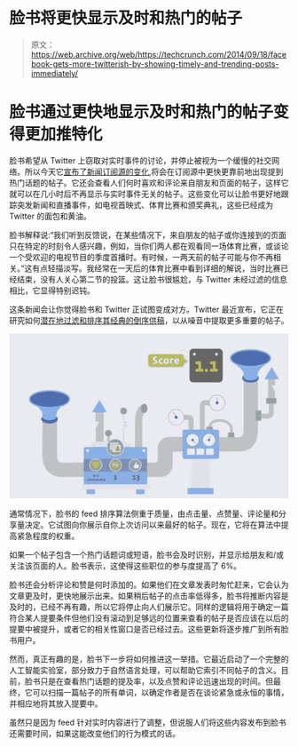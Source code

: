 # 脸书将更快显示及时和热门的帖子

> 原文：<https://web.archive.org/web/https://techcrunch.com/2014/09/18/facebook-gets-more-twitterish-by-showing-timely-and-trending-posts-immediately/>

# 脸书通过更快地显示及时和热门的帖子变得更加推特化

脸书希望从 Twitter 上窃取对实时事件的讨论，并停止被视为一个缓慢的社交网络。所以今天它[宣布了新闻订阅源的变化](https://web.archive.org/web/20221209172605/http://newsroom.fb.com/news/2014/09/news-feed-fyi-showing-more-timely-stories-from-friends-and-pages/),将会在订阅源中更快更靠前地出现提到热门话题的帖子。它还会查看人们何时喜欢和评论来自朋友和页面的帖子，这样它就可以在几小时后不再显示与实时事件无关的帖子。这些变化可以让脸书更好地跟踪突发新闻和直播事件，如电视首映式、体育比赛和颁奖典礼，这些已经成为 Twitter 的面包和黄油。

脸书解释说:“我们听到反馈说，在某些情况下，来自朋友的帖子或你连接到的页面只在特定的时刻令人感兴趣，例如，当你们两人都在观看同一场体育比赛，或谈论一个受欢迎的电视节目的季度首播时。有时候，一两天前的帖子可能与你不再相关。”这有点轻描淡写。我经常在一天后的体育比赛中看到详细的解说，当时比赛已经结束，没有人关心第二节的投篮。这让脸书很尴尬，与 Twitter 未经过滤的信息相比，它显得特别迟钝。

这条新闻会让你觉得脸书和 Twitter 正试图变成对方。Twitter 最近宣布，它正在研究如何[潜在地过滤和排序其经典的倒序供稿](https://web.archive.org/web/20221209172605/https://beta.techcrunch.com/2014/09/01/twitters-timeline-could-get-more-algorithmic/)，以从噪音中提取更多重要的帖子。

[![IMG_4421.PNG](img/592763b8dda8ab38afeffaaebf8b9518.png)](https://web.archive.org/web/20221209172605/https://beta.techcrunch.com/wp-content/uploads/2014/09/img_4421.png)

通常情况下，脸书的 feed 排序算法侧重于质量，由点击量、点赞量、评论量和分享量决定。它试图向你展示自你上次访问以来最好的帖子。现在，它将在算法中提高紧急程度的权重。

如果一个帖子包含一个热门话题词或短语，脸书会及时识别，并显示给朋友和/或关注该页面的人。脸书表示，这使得这些职位的参与度提高了 6%。

脸书还会分析评论和赞是何时添加的。如果他们在文章发表时匆忙赶来，它会认为文章更及时，更快地展示出来。如果稍后帖子的点击率低得多，脸书将推断内容是及时的，已经不再有趣，所以它将停止向人们展示它。同样的逻辑将用于确定一篇符合某人提要条件但他们没有滚动到足够远的位置来查看的帖子是否应该在以后的提要中被提升，或者它的相关性窗口是否已经过去。这些更新将逐步推广到所有脸书用户。

然而，真正有趣的是，脸书下一步将如何推进这一举措。它最近启动了一个完整的人工智能实验室，部分致力于自然语言处理，可以帮助它索引不同帖子的含义。目前，脸书只是在查看热门话题的提及率，以及点赞和评论迅速出现的时间。但最终，它可以扫描一篇帖子的所有单词，以确定作者是否在谈论紧急或永恒的事情，并相应地将其放入提要中。

虽然只是因为 feed 针对实时内容进行了调整，但说服人们将这些内容发布到脸书还需要时间，如果这能改变他们的行为模式的话。